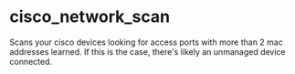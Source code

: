 # cisco_network_scan

Scans your cisco devices looking for access ports with more than 2 mac addresses learned. If this is the case, there's likely an unmanaged device connected.
